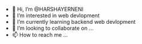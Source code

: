 - 👋 Hi, I’m @HARSHAYERNENI
- 👀 I’m interested in web devlopment
- 🌱 I’m currently learning backend web devlopment
- 💞️ I’m looking to collaborate on ...
- 📫 How to reach me ...

<!---
HARSHAYERNENI/HARSHAYERNENI is a ✨ special ✨ repository because its `README.md` (this file) appears on your GitHub profile.
You can click the Preview link to take a look at your changes.
--->
